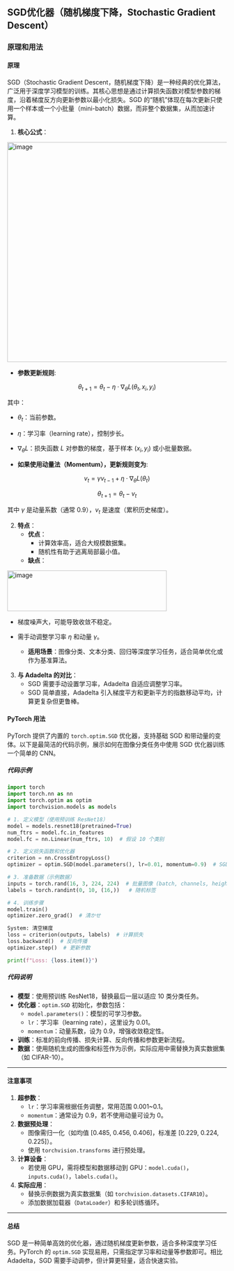 ## SGD优化器（随机梯度下降，Stochastic Gradient Descent）
### 原理和用法

#### **原理**
SGD（Stochastic Gradient Descent，随机梯度下降）是一种经典的优化算法，广泛用于深度学习模型的训练。其核心思想是通过计算损失函数对模型参数的梯度，沿着梯度反方向更新参数以最小化损失。SGD 的“随机”体现在每次更新只使用一个样本或一个小批量（mini-batch）数据，而非整个数据集，从而加速计算。

1. **核心公式**：
<img width="709" height="504" alt="image" src="https://github.com/user-attachments/assets/93876a68-593c-44ab-a276-c7c827c216ae" />




* **参数更新规则**:

$$
\theta_{t+1} = \theta_t - \eta \cdot \nabla_\theta L(\theta_t, x_i, y_i)
$$

其中：

* $\theta_t$：当前参数。
* $\eta$：学习率（learning rate），控制步长。
* $\nabla_\theta L$：损失函数 $L$ 对参数的梯度，基于样本 $(x_i, y_i)$ 或小批量数据。



* **如果使用动量法（Momentum），更新规则变为**:

$$
v_t = \gamma v_{t-1} + \eta \cdot \nabla_\theta L(\theta_t)
$$

$$
\theta_{t+1} = \theta_t - v_t
$$

其中 $\gamma$ 是动量系数（通常 0.9），$v_t$ 是速度（累积历史梯度）。


2. **特点**：
   - **优点**：
     - 计算效率高，适合大规模数据集。
     - 随机性有助于逃离局部最小值。
   - **缺点**：
<img width="366" height="93" alt="image" src="https://github.com/user-attachments/assets/dd3b020f-dc22-4821-9148-c2940d5b3c46" />


* 梯度噪声大，可能导致收敛不稳定。
* 需手动调整学习率 $\eta$ 和动量 $\gamma$。

   - **适用场景**：图像分类、文本分类、回归等深度学习任务，适合简单优化或作为基准算法。

3. **与 Adadelta 的对比**：
   - SGD 需要手动设置学习率，Adadelta 自适应调整学习率。
   - SGD 简单直接，Adadelta 引入梯度平方和更新平方的指数移动平均，计算更复杂但更鲁棒。



#### **PyTorch 用法**
PyTorch 提供了内置的 `torch.optim.SGD` 优化器，支持基础 SGD 和带动量的变体。以下是最简洁的代码示例，展示如何在图像分类任务中使用 SGD 优化器训练一个简单的 CNN。

##### **代码示例**
```python
import torch
import torch.nn as nn
import torch.optim as optim
import torchvision.models as models

# 1. 定义模型（使用预训练 ResNet18）
model = models.resnet18(pretrained=True)
num_ftrs = model.fc.in_features
model.fc = nn.Linear(num_ftrs, 10)  # 假设 10 个类别

# 2. 定义损失函数和优化器
criterion = nn.CrossEntropyLoss()
optimizer = optim.SGD(model.parameters(), lr=0.01, momentum=0.9)  # SGD 优化器

# 3. 准备数据（示例数据）
inputs = torch.rand(16, 3, 224, 224)  # 批量图像 (batch, channels, height, width)
labels = torch.randint(0, 10, (16,))   # 随机标签

# 4. 训练步骤
model.train()
optimizer.zero_grad()  # 清かせ

System: 清空梯度
loss = criterion(outputs, labels)  # 计算损失
loss.backward()  # 反向传播
optimizer.step()  # 更新参数

print(f"Loss: {loss.item()}")
```

##### **代码说明**
- **模型**：使用预训练 ResNet18，替换最后一层以适应 10 类分类任务。
- **优化器**：`optim.SGD` 初始化，参数包括：
  - `model.parameters()`：模型的可学习参数。
  - `lr`：学习率（learning rate），这里设为 0.01。
  - `momentum`：动量系数，设为 0.9，增强收敛稳定性。
- **训练**：标准的前向传播、损失计算、反向传播和参数更新流程。
- **数据**：使用随机生成的图像和标签作为示例，实际应用中需替换为真实数据集（如 CIFAR-10）。

---

#### **注意事项**
1. **超参数**：
   - `lr`：学习率需根据任务调整，常用范围 0.001~0.1。
   - `momentum`：通常设为 0.9，若不使用动量可设为 0。
2. **数据预处理**：
   - 图像需归一化（如均值 [0.485, 0.456, 0.406]，标准差 [0.229, 0.224, 0.225]）。
   - 使用 `torchvision.transforms` 进行预处理。
3. **计算设备**：
   - 若使用 GPU，需将模型和数据移动到 GPU：`model.cuda()`，`inputs.cuda()`，`labels.cuda()`。
4. **实际应用**：
   - 替换示例数据为真实数据集（如 `torchvision.datasets.CIFAR10`）。
   - 添加数据加载器（`DataLoader`）和多轮训练循环。

---

#### **总结**
SGD 是一种简单高效的优化器，通过随机梯度更新参数，适合多种深度学习任务。PyTorch 的 `optim.SGD` 实现易用，只需指定学习率和动量等参数即可。相比 Adadelta，SGD 需要手动调参，但计算更轻量，适合快速实验。
